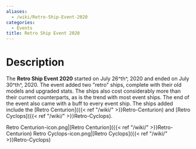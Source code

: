 ```yaml
---
aliases:
  - /wiki/Retro-Ship-Event-2020
categories:
  - Events
title: Retro Ship Event 2020
---
```


<div class="TDiv">

# Description

The **Retro Ship Event 2020** started on July 26^th^, 2020 and ended on July 30^th^, 2020. The event added two "retro" ships, complete with their old models and upgraded stats. The ships also cost considerably more than their current counterparts, as is the trend with most event ships. The end of the event also came with a buff to every event ship. The ships added include the [Retro Centurion]({{< ref "/wiki/" >}}Retro-Centurion) and [Retro Cyclops]({{< ref "/wiki/" >}}Retro-Cyclops).

Retro Centurion-icon.png|[Retro Centurion]({{< ref "/wiki/" >}}Retro-Centurion) Retro Cyclops-icon.png|[Retro Cyclops]({{< ref "/wiki/" >}}Retro-Cyclops)

</div>
